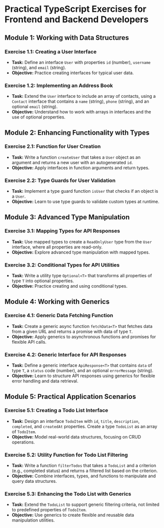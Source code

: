 # Practical TypeScript Exercises for Frontend and Backend Developers

## Module 1: Working with Data Structures

### Exercise 1.1: Creating a User Interface
- **Task:** Define an interface `User` with properties `id` (number), `username` (string), and `email` (string).
- **Objective:** Practice creating interfaces for typical user data.

### Exercise 1.2: Implementing an Address Book
- **Task:** Extend the `User` interface to include an array of contacts, using a `Contact` interface that contains a `name` (string), `phone` (string), and an optional `email` (string).
- **Objective:** Understand how to work with arrays in interfaces and the use of optional properties.

## Module 2: Enhancing Functionality with Types

### Exercise 2.1: Function for User Creation
- **Task:** Write a function `createUser` that takes a `User` object as an argument and returns a new user with an autogenerated `id`.
- **Objective:** Apply interfaces in function arguments and return types.

### Exercise 2.2: Type Guards for User Validation
- **Task:** Implement a type guard function `isUser` that checks if an object is a `User`.
- **Objective:** Learn to use type guards to validate custom types at runtime.

## Module 3: Advanced Type Manipulation

### Exercise 3.1: Mapping Types for API Responses
- **Task:** Use mapped types to create a `ReadOnlyUser` type from the `User` interface, where all properties are read-only.
- **Objective:** Explore advanced type manipulation with mapped types.

### Exercise 3.2: Conditional Types for API Utilities
- **Task:** Write a utility type `Optional<T>` that transforms all properties of type `T` into optional properties.
- **Objective:** Practice creating and using conditional types.

## Module 4: Working with Generics

### Exercise 4.1: Generic Data Fetching Function
- **Task:** Create a generic async function `fetchData<T>` that fetches data from a given URL and returns a promise with data of type `T`.
- **Objective:** Apply generics to asynchronous functions and promises for flexible API calls.

### Exercise 4.2: Generic Interface for API Responses
- **Task:** Define a generic interface `ApiResponse<T>` that contains `data` of type `T`, a `status` code (number), and an optional `errorMessage` (string).
- **Objective:** Learn to structure API responses using generics for flexible error handling and data retrieval.

## Module 5: Practical Application Scenarios

### Exercise 5.1: Creating a Todo List Interface
- **Task:** Design an interface `TodoItem` with `id`, `title`, `description`, `completed`, and `createdAt` properties. Create a type `TodoList` as an array of `TodoItem`.
- **Objective:** Model real-world data structures, focusing on CRUD operations.

### Exercise 5.2: Utility Function for Todo List Filtering
- **Task:** Write a function `filterTodos` that takes a `TodoList` and a criterion (e.g., completed status) and returns a filtered list based on the criterion.
- **Objective:** Combine interfaces, types, and functions to manipulate and query data structures.

### Exercise 5.3: Enhancing the Todo List with Generics
- **Task:** Extend the `TodoList` to support generic filtering criteria, not limited to predefined properties of `TodoItem`.
- **Objective:** Use generics to create flexible and reusable data manipulation utilities.
